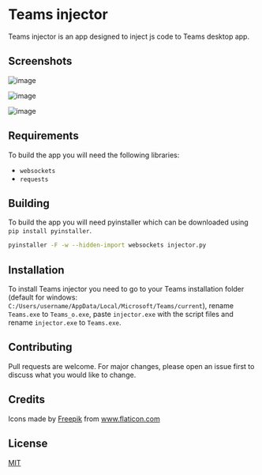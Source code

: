 # Teams injector

Teams injector is an app designed to inject js code to Teams desktop app.

## Screenshots
![image](https://user-images.githubusercontent.com/47148920/109080494-f8a1f100-7700-11eb-8c19-e3c1e9adfa4a.png)

![image](https://user-images.githubusercontent.com/47148920/109079102-bb3c6400-76fe-11eb-82ac-1e4b2d6296e9.png)

![image](https://user-images.githubusercontent.com/47148920/109079403-3140cb00-76ff-11eb-9e08-e215159a3def.png)


## Requirements

To build the app you will need the following libraries:
* `websockets`
* `requests`

## Building

To build the app you will need pyinstaller which can be downloaded using `pip install pyinstaller`.

```bash
pyinstaller -F -w --hidden-import websockets injector.py
```

## Installation

To install Teams injector you need to go to your Teams installation folder (default for windows: `C:/Users/username/AppData/Local/Microsoft/Teams/current`), rename `Teams.exe` to `Teams_o.exe`, paste `injector.exe` with the script files and rename `injector.exe` to `Teams.exe`.

## Contributing
Pull requests are welcome. For major changes, please open an issue first to discuss what you would like to change.

## Credits
<div>Icons made by <a href="https://www.freepik.com" title="Freepik">Freepik</a> from <a href="https://www.flaticon.com/" title="Flaticon">www.flaticon.com</a></div>

## License
[MIT](https://choosealicense.com/licenses/mit/)
